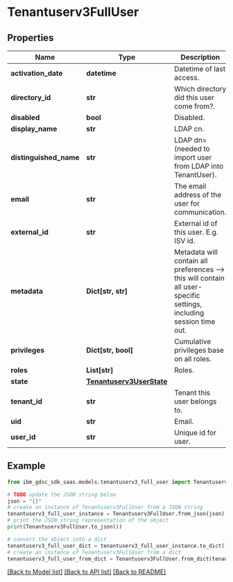 # Tenantuserv3FullUser


## Properties

Name | Type | Description | Notes
------------ | ------------- | ------------- | -------------
**activation_date** | **datetime** | Datetime of last access. | [optional] 
**directory_id** | **str** | Which directory did this user come from?. | [optional] 
**disabled** | **bool** | Disabled. | [optional] 
**display_name** | **str** | LDAP cn. | [optional] 
**distinguished_name** | **str** | LDAP dn&#x3D;  (needed to import user from LDAP into TenantUser). | [optional] 
**email** | **str** | The email address of the user for communication. | [optional] 
**external_id** | **str** | External id of this user. E.g. ISV id. | [optional] 
**metadata** | **Dict[str, str]** | Metadata will contain all preferences   --&gt; this will contain all user-specific settings, including session time out. | [optional] 
**privileges** | **Dict[str, bool]** | Cumulative privileges base on all roles. | [optional] 
**roles** | **List[str]** | Roles. | [optional] 
**state** | [**Tenantuserv3UserState**](Tenantuserv3UserState.md) |  | [optional] 
**tenant_id** | **str** | Tenant this user belongs to. | [optional] 
**uid** | **str** | Email. | [optional] 
**user_id** | **str** | Unique id for user. | [optional] 

## Example

```python
from ibm_gdsc_sdk_saas.models.tenantuserv3_full_user import Tenantuserv3FullUser

# TODO update the JSON string below
json = "{}"
# create an instance of Tenantuserv3FullUser from a JSON string
tenantuserv3_full_user_instance = Tenantuserv3FullUser.from_json(json)
# print the JSON string representation of the object
print(Tenantuserv3FullUser.to_json())

# convert the object into a dict
tenantuserv3_full_user_dict = tenantuserv3_full_user_instance.to_dict()
# create an instance of Tenantuserv3FullUser from a dict
tenantuserv3_full_user_from_dict = Tenantuserv3FullUser.from_dict(tenantuserv3_full_user_dict)
```
[[Back to Model list]](../README.md#documentation-for-models) [[Back to API list]](../README.md#documentation-for-api-endpoints) [[Back to README]](../README.md)


